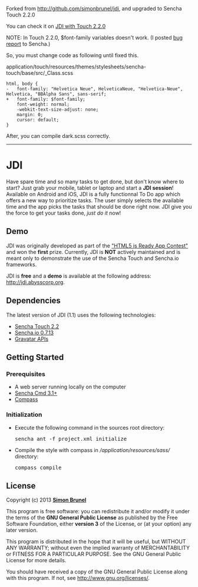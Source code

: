 Forked from http://github.com/simonbrunel/jdi, and upgraded to Sencha Touch 2.2.0

You can check it on [JDI with Touch 2.2.0](http://kawanoshinobu.github.io/jdi/)

NOTE: In Touch 2.2.0, $font-family variables doesn't work. (I posted [bug report](http://www.sencha.com/forum/showthread.php?261710-font-family-variables-doesn-t-work-since-Touch-2.2) to Sencha.)

So, you must change code as following until fixed this.

application/touch/resources/themes/stylesheets/sencha-touch/base/src/_Class.scss

    html, body {
    -   font-family: "Helvetica Neue", HelveticaNeue, "Helvetica-Neue", Helvetica, "BBAlpha Sans", sans-serif;
    +   font-family: $font-family;
        font-weight: normal;
        -webkit-text-size-adjust: none;
        margin: 0;
        cursor: default;
    }

After, you can compile dark.scss correctly.

---

# JDI

Have spare time and so many tasks to get done, but don't know where to start? Just grab your mobile, tablet or laptop and start a **JDI session**! Available on Android and iOS, JDI is a fully functionnal To Do app which offers a new way to prioritize tasks. The user simply selects the available time and the app picks the tasks that should be done right now. JDI give you the force to get your tasks done, *just do it* now!


## Demo

JDI was originally developed as part of the ["HTML5 is Ready App Contest"](http://www.sencha.com/html5-is-ready) and won the **first** prize. Currently, JDI is **NOT** actively maintained and is meant only to demonstrate the use of the Sencha Touch and Sencha.io frameworks.

JDI is **free** and a **demo** is available at the following address: <http://jdi.abysscorp.org>.


## Dependencies

The latest version of JDI (1.1) uses the following technologies:

- [Sencha Touch 2.2](http://www.sencha.com/products/touch/)
- [Sencha.io 0.7.13](http://www.sencha.com/products/io/)
- [Gravatar APIs](https://en.gravatar.com/site/implement/)


## Getting Started

### Prerequisites

- A web server running locally on the computer
- [Sencha Cmd 3.1+](http://www.sencha.com/products/sencha-cmd/download)
- [Compass](http://compass-style.org/install/)


### Initialization
- Execute the following command in the sources root directory:

    <pre>sencha ant -f project.xml initialize</pre>

- Compile the style with compass in */application/resources/sass/* directory:

    <pre>compass compile</pre>


## License

Copyright (c) 2013 **[Simon Brunel](http://www.github.com/simonbrunel)**

This program is free software: you can redistribute it and/or modify it under the terms of the **GNU General Public License** as published by the Free Software Foundation, either **version 3** of the License, or (at your option) any later version.

This program is distributed in the hope that it will be useful, but WITHOUT ANY WARRANTY; without even the implied warranty of MERCHANTABILITY or FITNESS FOR A PARTICULAR PURPOSE. See the GNU General Public License for more details.

You should have received a copy of the GNU General Public License along with this program. If not, see <http://www.gnu.org/licenses/>.
